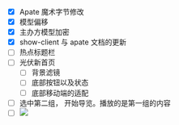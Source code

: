 - [x] Apate 魔术字节修改
- [x] 模型偏移
- [x] 主办方模型加密
- [x] show-client 与 apate 文档的更新
- [ ] 热点标题栏
- [ ] 光伏新首页
	- [ ] 背景滤镜
	- [ ] 底部按钮以及状态
	- [ ] 底部移动端的适配
- [ ] 选中第二组， 开始导览。播放的是第一组的内容
- [ ] ![](Pasted%20image%2020240507160237.png)